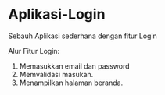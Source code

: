 # Aplikasi-Login
Sebauh Aplikasi sederhana dengan fitur Login

Alur Fitur Login:
1. Memasukkan email dan password
2. Memvalidasi masukan.
3. Menampilkan halaman beranda.
